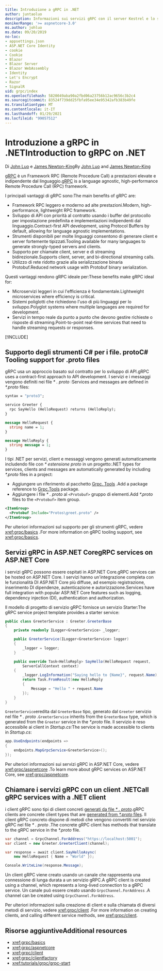 ```yaml
---
title: Introduzione a gRPC in .NET
author: juntaoluo
description: Informazioni sui servizi gRPC con il server Kestrel e lo stack di ASP.NET Core.
monikerRange: '>= aspnetcore-3.0'
ms.author: johluo
ms.date: 09/20/2019
no-loc:
- appsettings.json
- ASP.NET Core Identity
- cookie
- Cookie
- Blazor
- Blazor Server
- Blazor WebAssembly
- Identity
- Let's Encrypt
- Razor
- SignalR
uid: grpc/index
ms.openlocfilehash: 5820049aba90a2fbd06a23756b12ac9656c3b2c4
ms.sourcegitcommit: 83524f739dd25fbfa95ee34e95342afb383b49fe
ms.translationtype: MT
ms.contentlocale: it-IT
ms.lasthandoff: 01/29/2021
ms.locfileid: "99057512"
---
```

# <a name="introduction-to-grpc-on-net"></a><span data-ttu-id="e7a85-103">Introduzione a gRPC in .NET</span><span class="sxs-lookup"><span data-stu-id="e7a85-103">Introduction to gRPC on .NET</span></span>

<span data-ttu-id="e7a85-104">Di [John Luo](https://github.com/juntaoluo) e [James Newton-King](https://twitter.com/jamesnk)</span><span class="sxs-lookup"><span data-stu-id="e7a85-104">By [John Luo](https://github.com/juntaoluo) and [James Newton-King](https://twitter.com/jamesnk)</span></span>

<span data-ttu-id="e7a85-105">[gRPC](https://grpc.io/docs/guides/) è un Framework RPC (Remote Procedure Call) a prestazioni elevate e indipendente dal linguaggio.</span><span class="sxs-lookup"><span data-stu-id="e7a85-105">[gRPC](https://grpc.io/docs/guides/) is a language agnostic, high-performance Remote Procedure Call (RPC) framework.</span></span>

<span data-ttu-id="e7a85-106">I principali vantaggi di gRPC sono:</span><span class="sxs-lookup"><span data-stu-id="e7a85-106">The main benefits of gRPC are:</span></span>
* <span data-ttu-id="e7a85-107">Framework RPC leggero e moderno ad alte prestazioni.</span><span class="sxs-lookup"><span data-stu-id="e7a85-107">Modern, high-performance, lightweight RPC framework.</span></span>
* <span data-ttu-id="e7a85-108">Sviluppo di API con priorità al contratto usando i buffer del protocollo per impostazione predefinita e implementazioni indipendenti dal linguaggio.</span><span class="sxs-lookup"><span data-stu-id="e7a85-108">Contract-first API development, using Protocol Buffers by default, allowing for language agnostic implementations.</span></span>
* <span data-ttu-id="e7a85-109">Strumenti disponibili per molte linguaggi consentono di generare client e server fortemente tipizzati.</span><span class="sxs-lookup"><span data-stu-id="e7a85-109">Tooling available for many languages to generate strongly-typed servers and clients.</span></span>
* <span data-ttu-id="e7a85-110">Supporto per chiamate client, server e di streaming bidirezionale.</span><span class="sxs-lookup"><span data-stu-id="e7a85-110">Supports client, server, and bi-directional streaming calls.</span></span>
* <span data-ttu-id="e7a85-111">Utilizzo di rete ridotto grazie alla serializzazione binaria Protobuf.</span><span class="sxs-lookup"><span data-stu-id="e7a85-111">Reduced network usage with Protobuf binary serialization.</span></span>

<span data-ttu-id="e7a85-112">Questi vantaggi rendono gRPC ideale per:</span><span class="sxs-lookup"><span data-stu-id="e7a85-112">These benefits make gRPC ideal for:</span></span>
* <span data-ttu-id="e7a85-113">Microservizi leggeri in cui l'efficienza è fondamentale.</span><span class="sxs-lookup"><span data-stu-id="e7a85-113">Lightweight microservices where efficiency is critical.</span></span>
* <span data-ttu-id="e7a85-114">Sistemi poliglotti che richiedono l'uso di più linguaggi per lo sviluppo.</span><span class="sxs-lookup"><span data-stu-id="e7a85-114">Polyglot systems where multiple languages are required for development.</span></span>
* <span data-ttu-id="e7a85-115">Servizi in tempo reale da punto a punto che devono gestire richieste o risposte di streaming.</span><span class="sxs-lookup"><span data-stu-id="e7a85-115">Point-to-point real-time services that need to handle streaming requests or responses.</span></span>

[!INCLUDE[](~/includes/gRPCazure.md)]

## <a name="c-tooling-support-for-proto-files"></a><span data-ttu-id="e7a85-116">Supporto degli strumenti C# per i file. proto</span><span class="sxs-lookup"><span data-stu-id="e7a85-116">C# Tooling support for .proto files</span></span>

<span data-ttu-id="e7a85-117">gRPC usa un approccio basato sul contratto per lo sviluppo di API.</span><span class="sxs-lookup"><span data-stu-id="e7a85-117">gRPC uses a contract-first approach to API development.</span></span> <span data-ttu-id="e7a85-118">I servizi e i messaggi vengono definiti nei file *\* . proto* :</span><span class="sxs-lookup"><span data-stu-id="e7a85-118">Services and messages are defined in *\*.proto* files:</span></span>

```protobuf
syntax = "proto3";

service Greeter {
  rpc SayHello (HelloRequest) returns (HelloReply);
}

message HelloRequest {
  string name = 1;
}

message HelloReply {
  string message = 1;
}
```

<span data-ttu-id="e7a85-119">I tipi .NET per servizi, client e messaggi vengono generati automaticamente includendo file con *\* estensione proto* in un progetto:</span><span class="sxs-lookup"><span data-stu-id="e7a85-119">.NET types for services, clients and messages are automatically generated by including *\*.proto* files in a project:</span></span>

* <span data-ttu-id="e7a85-120">Aggiungere un riferimento al pacchetto [Grpc. Tools](https://www.nuget.org/packages/Grpc.Tools/) .</span><span class="sxs-lookup"><span data-stu-id="e7a85-120">Add a package reference to [Grpc.Tools](https://www.nuget.org/packages/Grpc.Tools/) package.</span></span>
* <span data-ttu-id="e7a85-121">Aggiungere i file *\* . proto* al `<Protobuf>` gruppo di elementi.</span><span class="sxs-lookup"><span data-stu-id="e7a85-121">Add *\*.proto* files to the `<Protobuf>` item group.</span></span>

```xml
<ItemGroup>
  <Protobuf Include="Protos\greet.proto" />
</ItemGroup>
```

<span data-ttu-id="e7a85-122">Per ulteriori informazioni sul supporto per gli strumenti gRPC, vedere <xref:grpc/basics> .</span><span class="sxs-lookup"><span data-stu-id="e7a85-122">For more information on gRPC tooling support, see <xref:grpc/basics>.</span></span>

## <a name="grpc-services-on-aspnet-core"></a><span data-ttu-id="e7a85-123">Servizi gRPC in ASP.NET Core</span><span class="sxs-lookup"><span data-stu-id="e7a85-123">gRPC services on ASP.NET Core</span></span>

<span data-ttu-id="e7a85-124">i servizi gRPC possono essere ospitati in ASP.NET Core.</span><span class="sxs-lookup"><span data-stu-id="e7a85-124">gRPC services can be hosted on ASP.NET Core.</span></span> <span data-ttu-id="e7a85-125">I servizi hanno un'integrazione completa con le funzionalità DI ASP.NET Core più diffuse, ad esempio registrazione, inserimento DI dipendenze, autenticazione e autorizzazione.</span><span class="sxs-lookup"><span data-stu-id="e7a85-125">Services have full integration with popular ASP.NET Core features such as logging, dependency injection (DI), authentication and authorization.</span></span>

<span data-ttu-id="e7a85-126">Il modello di progetto di servizio gRPC fornisce un servizio Starter:</span><span class="sxs-lookup"><span data-stu-id="e7a85-126">The gRPC service project template provides a starter service:</span></span>

```csharp
public class GreeterService : Greeter.GreeterBase
{
    private readonly ILogger<GreeterService> _logger;

    public GreeterService(ILogger<GreeterService> logger)
    {
        _logger = logger;
    }

    public override Task<HelloReply> SayHello(HelloRequest request,
        ServerCallContext context)
    {
        _logger.LogInformation("Saying hello to {Name}", request.Name);
        return Task.FromResult(new HelloReply 
        {
            Message = "Hello " + request.Name
        });
    }
}
```

<span data-ttu-id="e7a85-127">`GreeterService`eredita dal `GreeterBase` tipo, generato dal `Greeter` servizio nel file *\* . proto* .</span><span class="sxs-lookup"><span data-stu-id="e7a85-127">`GreeterService` inherits from the `GreeterBase` type, which is generated from the `Greeter` service in the *\*.proto* file.</span></span> <span data-ttu-id="e7a85-128">Il servizio è reso accessibile ai client in *Startup.cs*:</span><span class="sxs-lookup"><span data-stu-id="e7a85-128">The service is made accessible to clients in *Startup.cs*:</span></span>

```csharp
app.UseEndpoints(endpoints =>
{
    endpoints.MapGrpcService<GreeterService>();
});
```

<span data-ttu-id="e7a85-129">Per ulteriori informazioni sui servizi gRPC in ASP.NET Core, vedere <xref:grpc/aspnetcore> .</span><span class="sxs-lookup"><span data-stu-id="e7a85-129">To learn more about gRPC services on ASP.NET Core, see <xref:grpc/aspnetcore>.</span></span>

## <a name="call-grpc-services-with-a-net-client"></a><span data-ttu-id="e7a85-130">Chiamare i servizi gRPC con un client .NET</span><span class="sxs-lookup"><span data-stu-id="e7a85-130">Call gRPC services with a .NET client</span></span>

<span data-ttu-id="e7a85-131">i client gRPC sono tipi di client concreti [generati da file *\* . proto*](xref:grpc/basics#generated-c-assets).</span><span class="sxs-lookup"><span data-stu-id="e7a85-131">gRPC clients are concrete client types that are [generated from *\*.proto* files](xref:grpc/basics#generated-c-assets).</span></span> <span data-ttu-id="e7a85-132">Il client gRPC concreto dispone di metodi che vengono convertiti nel servizio gRPC nel file *\* . proto* .</span><span class="sxs-lookup"><span data-stu-id="e7a85-132">The concrete gRPC client has methods that translate to the gRPC service in the *\*.proto* file.</span></span>

```csharp
var channel = GrpcChannel.ForAddress("https://localhost:5001");
var client = new Greeter.GreeterClient(channel);

var response = await client.SayHelloAsync(
    new HelloRequest { Name = "World" });

Console.WriteLine(response.Message);
```

<span data-ttu-id="e7a85-133">Un client gRPC viene creato usando un canale che rappresenta una connessione di lunga durata a un servizio gRPC.</span><span class="sxs-lookup"><span data-stu-id="e7a85-133">A gRPC client is created using a channel, which represents a long-lived connection to a gRPC service.</span></span> <span data-ttu-id="e7a85-134">Un canale può essere creato usando `GrpcChannel.ForAddress` .</span><span class="sxs-lookup"><span data-stu-id="e7a85-134">A channel can be created using `GrpcChannel.ForAddress`.</span></span>

<span data-ttu-id="e7a85-135">Per ulteriori informazioni sulla creazione di client e sulla chiamata di diversi metodi di servizio, vedere <xref:grpc/client> .</span><span class="sxs-lookup"><span data-stu-id="e7a85-135">For more information on creating clients, and calling different service methods, see <xref:grpc/client>.</span></span>

## <a name="additional-resources"></a><span data-ttu-id="e7a85-136">Risorse aggiuntive</span><span class="sxs-lookup"><span data-stu-id="e7a85-136">Additional resources</span></span>

* <xref:grpc/basics>
* <xref:grpc/aspnetcore>
* <xref:grpc/client>
* <xref:grpc/clientfactory>
* <xref:tutorials/grpc/grpc-start>

